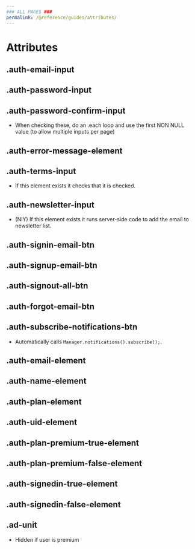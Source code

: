 ```yaml
---
### ALL PAGES ###
permalink: /@reference/guides/attributes/
---
```


# Attributes
## .auth-email-input
## .auth-password-input
## .auth-password-confirm-input
  * When checking these, do an .each loop and use the first NON NULL value (to allow multiple inputs per page)
## .auth-error-message-element
## .auth-terms-input
  * If this element exists it checks that it is checked.
## .auth-newsletter-input
  * (NIY) If this element exists it runs server-side code to add the email to newsletter list.

## .auth-signin-email-btn
## .auth-signup-email-btn
## .auth-signout-all-btn
## .auth-forgot-email-btn
## .auth-subscribe-notifications-btn
  * Automatically calls `Manager.notifications().subscribe();`.

## .auth-email-element
## .auth-name-element
## .auth-plan-element
## .auth-uid-element

## .auth-plan-premium-true-element
## .auth-plan-premium-false-element

## .auth-signedin-true-element
## .auth-signedin-false-element

## .ad-unit
  * Hidden if user is premium
